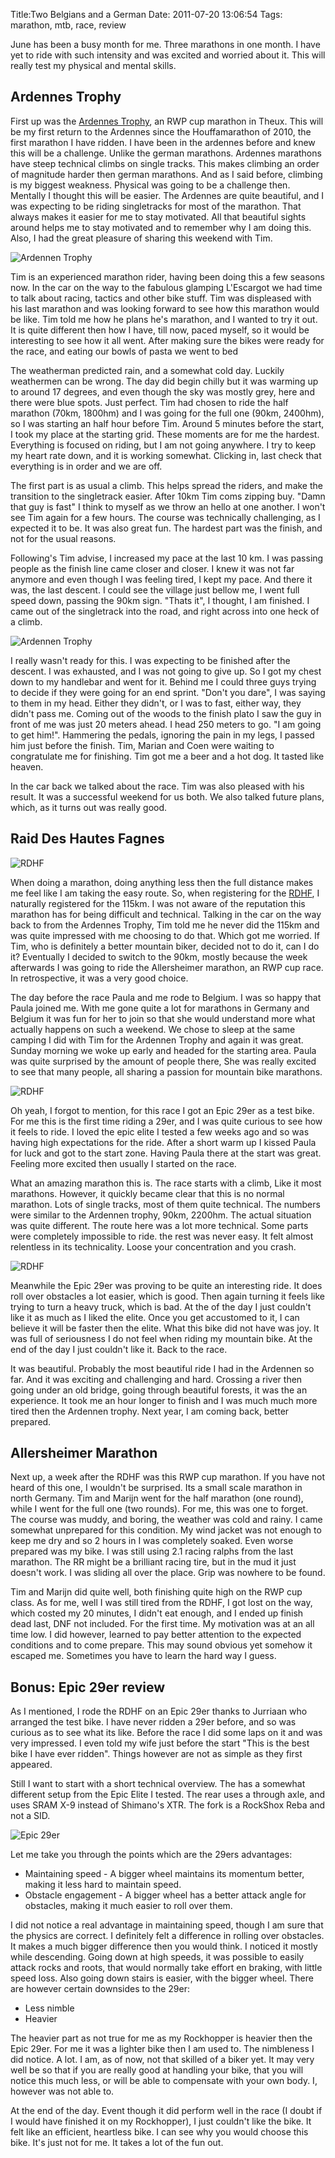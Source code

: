Title:Two Belgians and a German
Date: 2011-07-20 13:06:54
Tags: marathon, mtb, race, review

June has been a busy month for me. Three marathons in one month. I have yet to
ride with such intensity and was excited and worried about it. This will
really test my physical and mental skills.

## Ardennes Trophy

First up was the [Ardennes Trophy](http://www.ardennes-trophy.be/), an RWP cup
marathon in Theux. This will be my first return to the Ardennes since the
Houffamarathon of 2010, the first marathon I have ridden. I have been in the
ardennes before and knew this will be a challenge. Unlike the german
marathons. Ardennes marathons have steep technical climbs on single tracks.
This makes climbing an order of magnitude harder then german marathons. And as
I said before, climbing is my biggest weakness. Physical was going to be a
challenge then. Mentally I thought this will be easier. The Ardennes are quite
beautiful, and I was expecting to be riding singletracks for most of the
marathon. That always makes it easier for me to stay motivated. All that
beautiful sights around helps me to stay motivated and to remember why I am
doing this. Also, I had the great pleasure of sharing this weekend with Tim.

![Ardennen Trophy](/blog/images/sportograf-19134144.jpg)

Tim is an experienced marathon rider, having been doing this a few seasons
now. In the car on the way to the fabulous glamping L'Escargot we had time to
talk about racing, tactics and other bike stuff. Tim was displeased with his
last marathon and was looking forward to see how this marathon would be like.
Tim told me how he plans he's marathon, and I wanted to try it out. It is
quite different then how I have, till now, paced myself, so it would be
interesting to see how it all went. After making sure the bikes were ready for
the race, and eating our bowls of pasta we went to bed

The weatherman predicted rain, and a somewhat cold day. Luckily weathermen can
be wrong. The day did begin chilly but it was warming up to around 17 degrees,
and even though the sky was mostly grey, here and there were blue spots. Just
perfect. Tim had chosen to ride the half marathon (70km, 1800hm) and I was
going for the full one (90km, 2400hm), so I was starting an half hour before
Tim. Around 5 minutes before the start, I took my place at the starting grid.
These moments are for me the hardest. Everything is focused on riding, but I
am not going anywhere. I try to keep my heart rate down, and it is working
somewhat. Clicking in, last check that everything is in order and we are off.

The first part is as usual a climb. This helps spread the riders, and make the
transition to the singletrack easier. After 10km Tim coms zipping buy. "Damn
that guy is fast" I think to myself as we throw an hello at one another. I
won't see Tim again for a few hours. The course was technically challenging,
as I expected it to be. It was also great fun. The hardest part was the
finish, and not for the usual reasons.

Following's Tim advise, I increased my pace at the last 10 km. I was passing
people as the finish line came closer and closer. I knew it was not far
anymore and even though I was feeling tired, I kept my pace. And there it was,
the last descent. I could see the village just bellow me, I went full speed
down, passing the 90km sign. "Thats it", I thought, I am finished. I came out
of the singletrack into the road, and right across into one heck of a climb.

![Ardennen Trophy](/blog/images/sportograf-19151019.jpg)

I really wasn't ready for this. I was expecting to be finished after the
descent. I was exhausted, and I was not going to give up. So I got my chest
down to my handlebar and went for it. Behind me I could three guys trying to
decide if they were going for an end sprint. "Don't you dare", I was saying to
them in my head. Either they didn't, or I was to fast, either way, they didn't
pass me. Coming out of the woods to the finish plato I saw the guy in front of
me was just 20 meters ahead. I head 250 meters to go. "I am going to get
him!". Hammering the pedals, ignoring the pain in my legs, I passed him just
before the finish. Tim, Marian and Coen were waiting to congratulate me for
finishing. Tim got me a beer and a hot dog. It tasted like heaven.

In the car back we talked about the race. Tim was also pleased with his
result. It was a successful weekend for us both. We also talked future plans,
which, as it turns out was really good.

## Raid Des Hautes Fagnes

![RDHF](/blog/images/rdhf1.jpg)

When doing a marathon, doing anything less then the full distance makes me
feel like I am taking the easy route. So, when registering for the
[RDHF](http://rdhf.be), I naturally registered for the 115km. I was not aware
of the reputation this marathon has for being difficult and technical. Talking
in the car on the way back to from the Ardennes Trophy, Tim told me he never
did the 115km and was quite impressed with me choosing to do that. Which got
me worried. If Tim, who is definitely a better mountain biker, decided not to
do it, can I do it? Eventually I decided to switch to the 90km, mostly because
the week afterwards I was going to ride the Allersheimer marathon, an RWP cup
race. In retrospective, it was a very good choice.

The day before the race Paula and me rode to Belgium. I was so happy that
Paula joined me. With me gone quite a lot for marathons in Germany and Belgium
it was fun for her to join so that she would understand more what actually
happens on such a weekend. We chose to sleep at the same camping I did with
Tim for the Ardennen Trophy and again it was great. Sunday morning we woke up
early and headed for the starting area. Paula was quite surprised by the
amount of people there, She was really excited to see that many people, all
sharing a passion for mountain bike marathons.

![RDHF](/blog/images/rdhf2.jpg)

Oh yeah, I forgot to mention, for this race I got an Epic 29er as a test bike.
For me this is the first time riding a 29er, and I was quite curious to see
how it feels to ride. I loved the epic elite I tested a few weeks ago and so
was having high expectations for the ride. After a short warm up I kissed
Paula for luck and got to the start zone. Having Paula there at the start was
great. Feeling more excited then usually I started on the race.

What an amazing marathon this is. The race starts with a climb, Like it most
marathons. However, it quickly became clear that this is no normal marathon.
Lots of single tracks, most of them quite technical. The numbers were similar
to the Ardennen trophy, 90km, 2200hm. The actual situation was quite
different. The route here was a lot more technical. Some parts were completely
impossible to ride. the rest was never easy. It felt almost relentless in its
technicality. Loose your concentration and you crash.

![RDHF](/blog/images/rdhf-finish.jpg)

Meanwhile the Epic 29er was proving to be quite an interesting ride. It does
roll over obstacles a lot easier, which is good. Then again turning it feels
like trying to turn a heavy truck, which is bad. At the of the day I just
couldn't like it as much as I liked the elite. Once you get accustomed to it,
I can believe it will be faster then the elite. What this bike did not have
was joy. It was full of seriousness I do not feel when riding my mountain
bike. At the end of the day I just couldn't like it. Back to the race.

It was beautiful. Probably the most beautiful ride I had in the Ardennen so
far. And it was exciting and challenging and hard. Crossing a river then going
under an old bridge, going through beautiful forests, it was the an
experience. It took me an hour longer to finish and I was much much more tired
then the Ardennen trophy. Next year, I am coming back, better prepared.

## Allersheimer Marathon

Next up, a week after the RDHF was this RWP cup marathon. If you have not
heard of this one, I wouldn't be surprised. Its a small scale marathon in
north Germany. Tim and Marijn went for the half marathon (one round), while I
went for the full one (two rounds). For me, this was one to forget. The course
was muddy, and boring, the weather was cold and rainy. I came somewhat
unprepared for this condition. My wind jacket was not enough to keep me dry
and so 2 hours in I was completely soaked. Even worse prepared was my bike. I
was still using 2.1 racing ralphs from the last marathon. The RR might be a
brilliant racing tire, but in the mud it just doesn't work. I was sliding all
over the place. Grip was nowhere to be found.

Tim and Marijn did quite well, both finishing quite high on the RWP cup class.
As for me, well I was still tired from the RDHF, I got lost on the way, which
costed my 20 minutes, I didn't eat enough, and I ended up finish dead last,
DNF not included. For the first time. My motivation was at an all time low. I
did however, learned to pay better attention to the expected conditions and to
come prepare. This may sound obvious yet somehow it escaped me. Sometimes you
have to learn the hard way I guess.

## Bonus: Epic 29er review

As I mentioned, I rode the RDHF on an Epic 29er thanks to Jurriaan who
arranged the test bike. I have never ridden a 29er before, and so was curious
as to see what its like. Before the race I did some laps on it and was very
impressed. I even told my wife just before the start "This is the best bike I
have ever ridden". Things however are not as simple as they first appeared.

Still I want to start with a short technical overview. The has a somewhat
different setup from the Epic Elite I tested. The rear uses a through axle,
and uses SRAM X-9 instead of Shimano's XTR. The fork is a RockShox Reba and
not a SID.

![Epic 29er](/blog/images/epic29er.jpg)

Let me take you through the points which are the 29ers advantages:

  * Maintaining speed - A bigger wheel maintains its momentum better, making it less hard to maintain speed.
  * Obstacle engagement - A bigger wheel has a better attack angle for obstacles, making it much easier to roll over them.

I did not notice a real advantage in maintaining speed, though I am sure that
the physics are correct. I definitely felt a difference in rolling over
obstacles. It makes a much bigger difference then you would think. I noticed
it mostly while descending. Going down at high speeds, it was possible to
easily attack rocks and roots, that would normally take effort en braking,
with little speed loss. Also going down stairs is easier, with the bigger
wheel. There are however certain downsides to the 29er:

  * Less nimble
  * Heavier

The heavier part as not true for me as my Rockhopper is heavier then the Epic
29er. For me it was a lighter bike then I am used to. The nimbleness I did
notice. A lot. I am, as of now, not that skilled of a biker yet. It may very
well be so that if you are really good at handling your bike, that you will
notice this much less, or will be able to compensate with your own body. I,
however was not able to.

At the end of the day. Event though it did perform well in the race (I doubt
if I would have finished it on my Rockhopper), I just couldn't like the bike.
It felt like an efficient, heartless bike. I can see why you would choose this
bike. It's just not for me. It takes a lot of the fun out.

